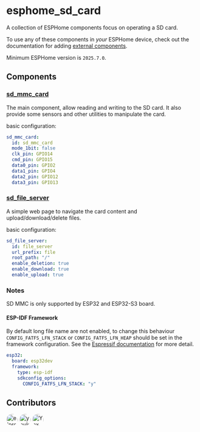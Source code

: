 # esphome_sd_card

A collection of ESPHome components focus on operating a SD card.

To use any of these components in _your_ ESPHome device, check out the documentation for adding [external components](https://esphome.io/components/external_components#git).

Minimum ESPHome version is ```2025.7.0```.

## Components

### [sd_mmc_card](components/sd_mmc_card/README.md) 

The main component, allow reading and writing to the SD card. It also provide some sensors and other utilities to manipulate the card.

basic configuration:
```yaml
sd_mmc_card:
  id: sd_mmc_card
  mode_1bit: false
  clk_pin: GPIO14
  cmd_pin: GPIO15
  data0_pin: GPIO2
  data1_pin: GPIO4
  data2_pin: GPIO12
  data3_pin: GPIO13
```

### [sd_file_server](components/sd_file_server/README.md)

A simple web page to navigate the card content and upload/download/delete files.

basic configuration:
```yaml
sd_file_server:
  id: file_server
  url_prefix: file
  root_path: "/"
  enable_deletion: true
  enable_download: true
  enable_upload: true
```

### Notes

SD MMC is only supported by ESP32 and ESP32-S3 board.

#### ESP-IDF Framework

By default long file name are not enabled, to change this behaviour ```CONFIG_FATFS_LFN_STACK``` or ```CONFIG_FATFS_LFN_HEAP``` should be set in the framework configuration. See the [Espressif documentation](https://docs.espressif.com/projects/esp-idf/en/stable/esp32/api-reference/kconfig.html#config-fatfs-long-filenames) for more detail.

```yaml
esp32:
  board: esp32dev
  framework:
    type: esp-idf
    sdkconfig_options:
      CONFIG_FATFS_LFN_STACK: "y"
```

## Contributors
[<img src="https://github.com/elproko.png" width="30px;" style="border-radius: 50%;" title="elproko"/>](https://github.com/elproko)
[<img src="https://github.com/youkorr.png" width="30px;" style="border-radius: 50%;" title="youkoor"/>](https://github.com/youkorr)
[<img src="https://github.com/Yax.png" width="30px;" style="border-radius: 50%;" title="Yax"/>](https://github.com/Yax)